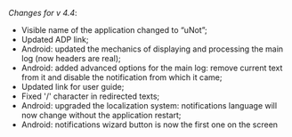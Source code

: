 _Changes for v 4.4_:
- Visible name of the application changed to “uNot”;
- Updated ADP link;
- Android: updated the mechanics of displaying and processing the main log (now headers are real);
- Android: added advanced options for the main log: remove current text from it and disable the notification from which it came;
- Updated link for user guide;
- Fixed '\/' character in redirected texts;
- Android: upgraded the localization system: notifications language will now change without the application restart;
- Android: notifications wizard button is now the first one on the screen
